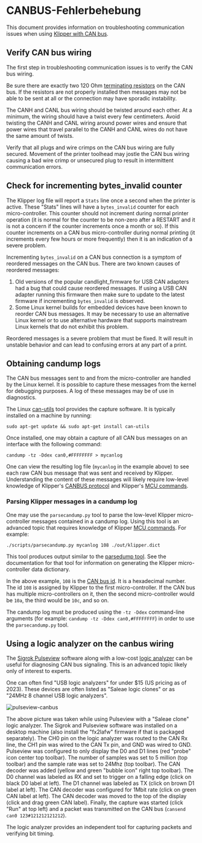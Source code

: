 # CANBUS-Fehlerbehebung

This document provides information on troubleshooting communication issues when using [Klipper with CAN bus](CANBUS.md).

## Verify CAN bus wiring

The first step in troubleshooting communication issues is to verify the CAN bus wiring.

Be sure there are exactly two 120 Ohm [terminating
resistors](CANBUS.md#terminating-resistors) on the CAN bus. If the resistors are not properly installed then messages may not be able to be sent at all or the connection may have sporadic instability.

The CANH and CANL bus wiring should be twisted around each other. At a minimum, the wiring should have a twist every few centimeters. Avoid twisting the CANH and CANL wiring around power wires and ensure that power wires that travel parallel to the CANH and CANL wires do not have the same amount of twists.

Verify that all plugs and wire crimps on the CAN bus wiring are fully secured. Movement of the printer toolhead may jostle the CAN bus wiring causing a bad wire crimp or unsecured plug to result in intermittent communication errors.

## Check for incrementing bytes_invalid counter

The Klipper log file will report a `Stats` line once a second when the printer is active. These "Stats" lines will have a `bytes_invalid` counter for each micro-controller. This counter should not increment during normal printer operation (it is normal for the counter to be non-zero after a RESTART and it is not a concern if the counter increments once a month or so). If this counter increments on a CAN bus micro-controller during normal printing (it increments every few hours or more frequently) then it is an indication of a severe problem.

Incrementing `bytes_invalid` on a CAN bus connection is a symptom of reordered messages on the CAN bus. There are two known causes of reordered messages:

1. Old versions of the popular candlight_firmware for USB CAN adapters had a bug that could cause reordered messages. If using a USB CAN adapter running this firmware then make sure to update to the latest firmware if incrementing `bytes_invalid` is observed.
1. Some Linux kernel builds for embedded devices have been known to reorder CAN bus messages. It may be necessary to use an alternative Linux kernel or to use alternative hardware that supports mainstream Linux kernels that do not exhibit this problem.

Reordered messages is a severe problem that must be fixed. It will result in unstable behavior and can lead to confusing errors at any part of a print.

## Obtaining candump logs

The CAN bus messages sent to and from the micro-controller are handled by the Linux kernel. It is possible to capture these messages from the kernel for debugging purposes. A log of these messages may be of use in diagnostics.

The Linux [can-utils](https://github.com/linux-can/can-utils) tool provides the capture software. It is typically installed on a machine by running:

```
sudo apt-get update && sudo apt-get install can-utils
```

Once installed, one may obtain a capture of all CAN bus messages on an interface with the following command:

```
candump -tz -Ddex can0,#FFFFFFFF > mycanlog
```

One can view the resulting log file (`mycanlog` in the example above) to see each raw CAN bus message that was sent and received by Klipper. Understanding the content of these messages will likely require low-level knowledge of Klipper's [CANBUS protocol](CANBUS_protocol.md) and Klipper's [MCU commands](MCU_Commands.md).

### Parsing Klipper messages in a candump log

One may use the `parsecandump.py` tool to parse the low-level Klipper micro-controller messages contained in a candump log. Using this tool is an advanced topic that requires knowledge of Klipper [MCU commands](MCU_Commands.md). For example:

```
./scripts/parsecandump.py mycanlog 108 ./out/klipper.dict
```

This tool produces output similar to the [parsedump
tool](Debugging.md#translating-gcode-files-to-micro-controller-commands). See the documentation for that tool for information on generating the Klipper micro-controller data dictionary.

In the above example, `108` is the [CAN bus
id](CANBUS_protocol.md#micro-controller-id-assignment). It is a hexadecimal number. The id `108` is assigned by Klipper to the first micro-controller. If the CAN bus has multiple micro-controllers on it, then the second micro-controller would be `10a`, the third would be `10c`, and so on.

The candump log must be produced using the `-tz -Ddex` command-line arguments (for example: `candump -tz -Ddex can0,#FFFFFFFF`) in order to use the `parsecandump.py` tool.

## Using a logic analyzer on the canbus wiring

The [Sigrok Pulseview](https://sigrok.org/wiki/PulseView) software along with a low-cost [logic analyzer](https://en.wikipedia.org/wiki/Logic_analyzer) can be useful for diagnosing CAN bus signaling. This is an advanced topic likely only of interest to experts.

One can often find "USB logic analyzers" for under $15 (US pricing as of 2023). These devices are often listed as "Saleae logic clones" or as "24MHz 8 channel USB logic analyzers".

![pulseview-canbus](img/pulseview-canbus.png)

The above picture was taken while using Pulseview with a "Saleae clone" logic analyzer. The Sigrok and Pulseview software was installed on a desktop machine (also install the "fx2lafw" firmware if that is packaged separately). The CH0 pin on the logic analyzer was routed to the CAN Rx line, the CH1 pin was wired to the CAN Tx pin, and GND was wired to GND. Pulseview was configured to only display the D0 and D1 lines (red "probe" icon center top toolbar). The number of samples was set to 5 million (top toolbar) and the sample rate was set to 24Mhz (top toolbar). The CAN decoder was added (yellow and green "bubble icon" right top toolbar). The D0 channel was labeled as RX and set to trigger on a falling edge (click on black D0 label at left). The D1 channel was labeled as TX (click on brown D1 label at left). The CAN decoder was configured for 1Mbit rate (click on green CAN label at left). The CAN decoder was moved to the top of the display (click and drag green CAN label). Finally, the capture was started (click "Run" at top left) and a packet was transmitted on the CAN bus (`cansend can0 123#121212121212`).

The logic analyzer provides an independent tool for capturing packets and verifying bit timing.
